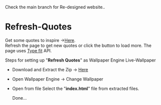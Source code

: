 Check the main branch for Re-designed website.. 
# Refresh-Quotes
Get some quotes to inspire ->[Here](https://jarvis-ank.github.io/Refresh-Quotes/).<br>
Refresh the page to get new quotes or click the button to load more. The page uses [Type fit](https://type.fit/api/quotes) API.

Steps for setting up "<b>Refresh Quotes</b>" as Wallpaper Engine Live-Wallpaper
+ Download and Extract the Zip -> [Here](https://github.com/Jarvis-Ank/Refresh-Quotes/raw/main/RefreshQuotes.rar)
+ Open Wallpaper Engine -> Change Wallpaper
+ Open from file
  Select the "<b>index.html</b>" file from extracted files.

  Done...
